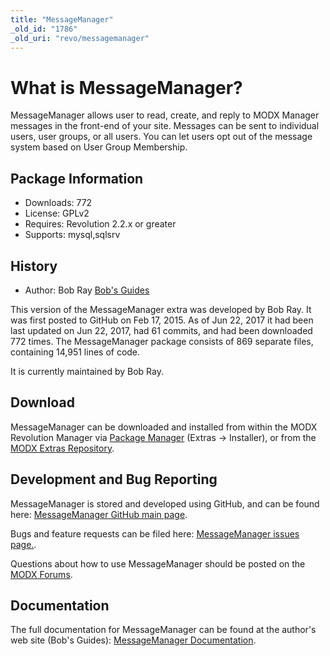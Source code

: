 ```yaml
---
title: "MessageManager"
_old_id: "1786"
_old_uri: "revo/messagemanager"
---
```


# What is MessageManager?

MessageManager allows user to read, create, and reply to MODX Manager messages in the front-end of your site. Messages can be sent to individual users, user groups, or all users. You can let users opt out of the message system based on User Group Membership.

## Package Information

- Downloads: 772
- License: GPLv2
- Requires: Revolution 2.2.x or greater
- Supports: mysql,sqlsrv

## History

- Author: Bob Ray [Bob's Guides](https://bobsguides.com)

 This version of the MessageManager extra was developed by Bob Ray. It was first posted to GitHub on Feb 17, 2015. As of Jun 22, 2017 it had been last updated on Jun 22, 2017, had 61 commits, and had been downloaded 772 times. The MessageManager package consists of 869 separate files, containing 14,951 lines of code.

It is currently maintained by Bob Ray.

## Download

 MessageManager can be downloaded and installed from within the MODX Revolution Manager via [Package Manager](developing-in-modx/advanced-development/package-management "Package Manager") (Extras -> Installer), or from the [MODX Extras Repository](https://modx.com/extras/package/messagemanager).

## Development and Bug Reporting

 MessageManager is stored and developed using GitHub, and can be found here: [MessageManager GitHub main page](https://github.com/BobRay/MessageManager).

 Bugs and feature requests can be filed here: [MessageManager issues page.](https://github.com/BobRay/MessageManager/issues).

Questions about how to use MessageManager should be posted on the [MODX Forums](https://forums.modx.com).

## Documentation

 The full documentation for MessageManager can be found at the author's web site (Bob's Guides): [MessageManager Documentation](https://bobsguides.com/messagemanager-tutorial.html).